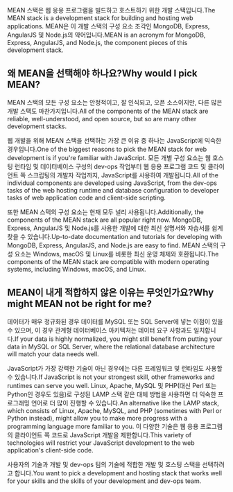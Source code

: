 <span data-ttu-id="68a8a-101">MEAN 스택은 웹 응용 프로그램을 빌드하고 호스트하기 위한 개발 스택입니다.</span><span class="sxs-lookup"><span data-stu-id="68a8a-101">The MEAN stack is a development stack for building and hosting web applications.</span></span> <span data-ttu-id="68a8a-102">MEAN은 이 개발 스택의 구성 요소 조각인 MongoDB, Express, AngularJS 및 Node.js의 약어입니다.</span><span class="sxs-lookup"><span data-stu-id="68a8a-102">MEAN is an acronym for MongoDB, Express, AngularJS, and Node.js, the component pieces of this development stack.</span></span>

## <a name="why-would-i-pick-mean"></a><span data-ttu-id="68a8a-103">왜 MEAN을 선택해야 하나요?</span><span class="sxs-lookup"><span data-stu-id="68a8a-103">Why would I pick MEAN?</span></span>

<span data-ttu-id="68a8a-104">MEAN 스택의 모든 구성 요소는 안정적이고, 잘 인식되고, 오픈 소스이지만, 다른 많은 개발 스택도 마찬가지입니다.</span><span class="sxs-lookup"><span data-stu-id="68a8a-104">All of the components of the MEAN stack are reliable, well-understood, and open source, but so are many other development stacks.</span></span> 

<span data-ttu-id="68a8a-105">웹 개발을 위해 MEAN 스택을 선택하는 가장 큰 이유 중 하나는 JavaScript에 익숙한 경우입니다.</span><span class="sxs-lookup"><span data-stu-id="68a8a-105">One of the biggest reasons to pick the MEAN stack for web development is if you're familiar with JavaScript.</span></span> <span data-ttu-id="68a8a-106">모든 개별 구성 요소는 웹 호스팅 런타임 및 데이터베이스 구성의 dev-ops 작업부터 웹 응용 프로그램 코드 및 클라이언트 쪽 스크립팅의 개발자 작업까지, JavaScript를 사용하여 개발됩니다.</span><span class="sxs-lookup"><span data-stu-id="68a8a-106">All of the individual components are developed using JavaScript, from the dev-ops tasks of the web hosting runtime and database configuration to developer tasks of web application code and client-side scripting.</span></span>

<span data-ttu-id="68a8a-107">또한 MEAN 스택의 구성 요소는 현재 모두 널리 사용됩니다.</span><span class="sxs-lookup"><span data-stu-id="68a8a-107">Additionally, the components of the MEAN stack are all popular right now.</span></span> <span data-ttu-id="68a8a-108">MongoDB, Express, AngularJS 및 Node.js를 사용한 개발에 대한 최신 설명서와 자습서를 쉽게 찾을 수 있습니다.</span><span class="sxs-lookup"><span data-stu-id="68a8a-108">Up-to-date documentation and tutorials for developing with MongoDB, Express, AngularJS, and Node.js are easy to find.</span></span> <span data-ttu-id="68a8a-109">MEAN 스택의 구성 요소는 Windows, macOS 및 Linux를 비롯한 최신 운영 체제와 호환됩니다.</span><span class="sxs-lookup"><span data-stu-id="68a8a-109">The components of the MEAN stack are compatible with modern operating systems, including Windows, macOS, and Linux.</span></span>

## <a name="why-might-mean-not-be-right-for-me"></a><span data-ttu-id="68a8a-110">MEAN이 내게 적합하지 않은 이유는 무엇인가요?</span><span class="sxs-lookup"><span data-stu-id="68a8a-110">Why might MEAN not be right for me?</span></span>

<span data-ttu-id="68a8a-111">데이터가 매우 정규화된 경우 데이터를 MySQL 또는 SQL Server에 넣는 이점이 있을 수 있으며, 이 경우 관계형 데이터베이스 아키텍처는 데이터 요구 사항과도 일치합니다.</span><span class="sxs-lookup"><span data-stu-id="68a8a-111">If your data is highly normalized, you might still benefit from putting your data in MySQL or SQL Server, where the relational database architecture will match your data needs well.</span></span>

<span data-ttu-id="68a8a-112">JavaScript가 가장 강력한 기술이 아닌 경우에는 다른 프레임워크 및 런타임도 사용할 수 있습니다.</span><span class="sxs-lookup"><span data-stu-id="68a8a-112">If JavaScript is not your strongest skill, other frameworks and runtimes can serve you well.</span></span> <span data-ttu-id="68a8a-113">Linux, Apache, MySQL 및 PHP(대신 Perl 또는 Python인 경우도 있음)로 구성된 LAMP 스택 같은 대체 방법을 사용하면 더 익숙한 프로그래밍 언어로 더 많이 진행할 수 있습니다.</span><span class="sxs-lookup"><span data-stu-id="68a8a-113">An alternative like the LAMP stack, which consists of Linux, Apache, MySQL, and PHP (sometimes with Perl or Python instead), might allow you to make more progress with a programming language more familiar to you.</span></span> <span data-ttu-id="68a8a-114">이 다양한 기술은 웹 응용 프로그램의 클라이언트 쪽 코드로 JavaScript 개발을 제한합니다.</span><span class="sxs-lookup"><span data-stu-id="68a8a-114">This variety of technologies will restrict your JavaScript development to the web application's client-side code.</span></span>

<span data-ttu-id="68a8a-115">사용자의 기술과 개발 및 dev-ops 팀의 기술에 적합한 개발 및 호스팅 스택을 선택하려고 합니다.</span><span class="sxs-lookup"><span data-stu-id="68a8a-115">You want to pick a development and hosting stack that works well for your skills and the skills of your development and dev-ops team.</span></span>